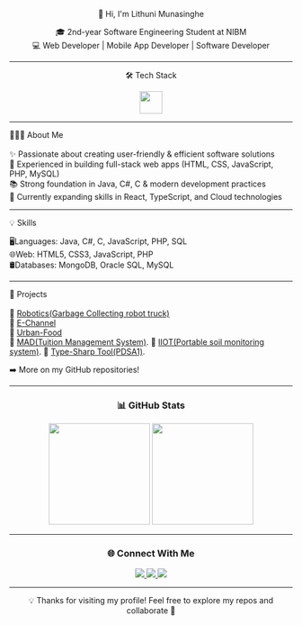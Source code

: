 <div align="center">

 👋 Hi, I'm Lithuni Munasinghe 

🎓 2nd-year Software Engineering Student at NIBM  
💻 Web Developer | Mobile App Developer | Software Developer  

---

 🛠️ Tech Stack
<p>
<img src="https://skillicons.dev/icons?i=java,cs,py,ts,js,react,html,css,php,mysql,mongodb" height="40"/>
</p>

---
<div align="Left">
 👩🏻‍💻 About Me<br><br>
✨ Passionate about creating user-friendly & efficient software solutions<br>
🚀 Experienced in building full-stack web apps (HTML, CSS, JavaScript, PHP, MySQL)<br> 
📚 Strong foundation in Java, C#, C & modern development practices<br>
🌱 Currently expanding skills in React, TypeScript, and Cloud technologies<br>

---

💡 Skills

🖥️Languages: Java, C#, C, JavaScript, PHP, SQL<br>
🌐Web: HTML5, CSS3, JavaScript, PHP<br>
🛢️Databases: MongoDB, Oracle SQL, MySQL<br>

---

 📂 Projects<br><br>
🔹 [Robotics(Garbage Collecting robot truck)](https://github.com/LithuniMunasinghe/Robotics.git)  
🔹 [E-Channel](https://github.com/LithuniMunasinghe/E-Channel.git)  
🔹 [Urban-Food](https://github.com/LithuniMunasinghe/Urban-Food.git)  
🔹 [MAD(Tuition Management System)](https://github.com/LithuniMunasinghe/MAD.git).
🔹 [IIOT(Portable soil monitoring system)](https://github.com/LithuniMunasinghe/IIOT-Coursework.git). 
🔹 [Type-Sharp Tool(PDSA1)](https://github.com/LithuniMunasinghe/Type-Sharp-tool.git). 



➡️ More on my GitHub repositories!
 </div>
 
---

### 📊 GitHub Stats
<p align="center">
  <img src="https://github-readme-stats.vercel.app/api?username=LithuniMunasinghe&show_icons=true&theme=radical&hide_border=true" height="180"/>
  <img src="https://github-readme-stats.vercel.app/api/top-langs/?username=LithuniMunasinghe&layout=compact&theme=radical&hide_border=true" height="180"/>
</p>

---

### 🌐 Connect With Me
<p align="center">
  <a href="https://www.linkedin.com/in/lithuni-munasinghe-ab8477350?utm_source=share&utm_campaign=share_via&utm_content=profile&utm_medium=ios_app" target="_blank">
    <img src="https://img.shields.io/badge/LinkedIn-0077B5?style=for-the-badge&logo=linkedin&logoColor=white"/>
  </a>
  <a href="mailto:lithunimunasinghe1@gmail.com" target="_blank">
    <img src="https://img.shields.io/badge/Gmail-EA4335?style=for-the-badge&logo=gmail&logoColor=white"/>
  </a>
  <a href="https://www.instagram.com/lithuniiiii?igsh=eWNkam9yeTY0N294&utm_source=qr" target="_blank">
    <img src="https://img.shields.io/badge/Instagram-E1306C?style=for-the-badge&logo=instagram&logoColor=white"/>
  </a>
</p>

---

💡 Thanks for visiting my profile! Feel free to explore my repos and collaborate 🚀  

</div>
